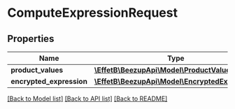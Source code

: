 # ComputeExpressionRequest

## Properties
Name | Type | Description | Notes
------------ | ------------- | ------------- | -------------
**product_values** | [**\EffetB\BeezupApi\Model\ProductValues**](ProductValues.md) |  | 
**encrypted_expression** | [**\EffetB\BeezupApi\Model\EncryptedExpression**](EncryptedExpression.md) |  | 

[[Back to Model list]](../README.md#documentation-for-models) [[Back to API list]](../README.md#documentation-for-api-endpoints) [[Back to README]](../README.md)


